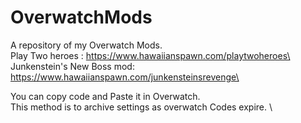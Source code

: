# OverwatchMods
 A repository of my Overwatch Mods.\
Play Two heroes : https://www.hawaiianspawn.com/playtwoheroes\
Junkenstein's New Boss mod: https://www.hawaiianspawn.com/junkensteinsrevenge\

You can copy code and Paste it in Overwatch. \
This method is to archive settings as overwatch Codes expire. \
